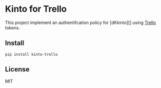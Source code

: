 # Kinto for Trello

This project implement an authentifcation policy for [dKkinto][] using [Trello][] tokens.

[kinto]: https://www.kinto-storage.org/
[trello]: http://trello.com/

## Install

    pip install kinto-trello

## License

MIT
